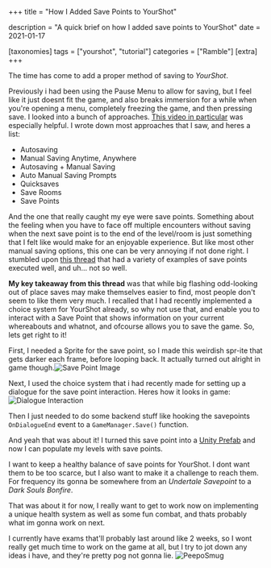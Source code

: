 +++
title = "How I Added Save Points to YourShot"

description = "A quick brief on how I added save points to YourShot"
date = 2021-01-17

[taxonomies]
tags = ["yourshot", "tutorial"]
categories = ["Ramble"]
[extra]
+++

The time has come to add a proper method of saving to _YourShot_. <!-- more -->

Previously i had been using the Pause Menu to allow for saving, but I feel like it just doesnt fit the game, and also breaks immersion for a while when you're opening a menu, completely freezing the game, and then pressing save. I looked into a bunch of approaches. [This video in particular](https://www.youtube.com/watch?v=PJZByWHtzb8&ab_channel=NakeyJakey) was especially helpful. I wrote down most approaches that I saw, and heres a list:

- Autosaving
- Manual Saving Anytime, Anywhere
- Autosaving + Manual Saving
- Auto Manual Saving Prompts
- Quicksaves
- Save Rooms
- Save Points

And the one that really caught my eye were save points. Something about the feeling when you have to face off multiple encounters without saving when the next save point is to the end of the level/room is just something that I felt like would make for an enjoyable experience. But like most other manual saving options, this one can be very annoying if not done right. I stumbled upon [this thread](https://www.resetera.com/threads/save-points-in-games-examples-of-great-and-poor-execution.17575/) that had a variety of examples of save points executed well, and uh... not so well.

**My key takeaway from this thread** was that while big flashing odd-looking out of place saves may make themselves easier to find, most people don't seem to like them very much. I recalled that I had recently implemented a choice system for YourShot already, so why not use that, and enable you to interact with a Save Point that shows information on your current whereabouts and whatnot, and ofcourse allows you to save the game. So, lets get right to it!

First, I needed a Sprite for the save point, so I made this weirdish spr-ite that gets darker each frame, before looping back. It actually turned out alright in game though.![Save Point Image](https://i.ibb.co/QN95WtX/savepoint.png)

Next, I used the choice system that i had recently made for setting up a dialogue for the save point interaction. Heres how it looks in game:
![Dialogue Interaction](https://i.ibb.co/nQBX0mC/Epic.gif)

Then I just needed to do some backend stuff like hooking the savepoints `OnDialogueEnd` event to a `GameManager.Save()` function.

And yeah that was about it! I turned this save point into a [Unity Prefab](https://docs.unity3d.com/Manual/Prefabs.html) and now I can populate my levels with save points.

I want to keep a healthy balance of save points for YourShot. I dont want them to be too scarce, but I also want to make it a challenge to reach them. For frequency its gonna be somewhere from an _Undertale Savepoint_ to a _Dark Souls Bonfire_.

That was about it for now, I really want to get to work now on implementing a unique health system as well as some fun combat, and thats probably what im gonna work on next.

I currently have exams that'll probably last around like 2 weeks, so I wont really get much time to work on the game at all, but I try to jot down any ideas i have, and they're pretty pog not gonna lie.
![PeepoSmug](https://i.ibb.co/PTjt73R/789549358080720916.png)
